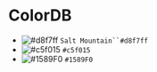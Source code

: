 # ColorDB
- ![#d8f7ff](https://placehold.co/15x15/d8f7ff/d8f7ff.png) `Salt Mountain``#d8f7ff`
- ![#c5f015](https://placehold.co/15x15/c5f015/c5f015.png) `#c5f015`
- ![#1589F0](https://placehold.co/15x15/1589F0/1589F0.png) `#1589F0`
